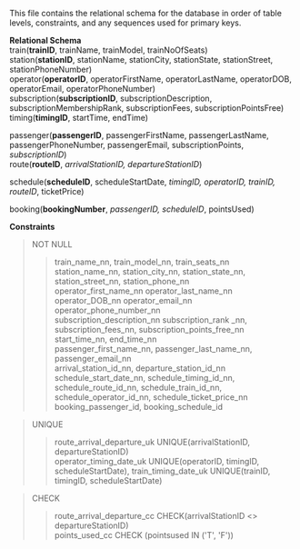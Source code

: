 This file contains the relational schema for the database in order of table levels, constraints, and any sequences used for primary keys.

**Relational Schema**
<br />train(**trainID**, trainName, trainModel, trainNoOfSeats)
<br />station(**stationID**, stationName, stationCity, stationState, stationStreet, stationPhoneNumber)
<br />operator(**operatorID**, operatorFirstName, operatorLastName, operatorDOB, operatorEmail, operatorPhoneNumber)
<br />subscription(**subscriptionID**, subscriptionDescription, subscriptionMembershipRank, subscriptionFees, subscriptionPointsFree)
<br />timing(**timingID**, startTime, endTime)

passenger(**passengerID**, passengerFirstName, passengerLastName, passengerPhoneNumber, passengerEmail, subscriptionPoints, _subscriptionID_)
<br />route(**routeID**, _arrivalStationID, departureStationID_)

schedule(**scheduleID**, scheduleStartDate, _timingID, operatorID, trainID, routeID_, ticketPrice)

booking(**bookingNumber**, _passengerID, scheduleID_, pointsUsed)

**Constraints**
>	NOT NULL
>>	train_name_nn,  train_model_nn,  train_seats_nn <br />
>>	station_name_nn,  station_city_nn,  station_state_nn,  station_street_nn,  station_phone_nn <br />
>>	operator_first_name_nn  operator_last_name_nn  operator_DOB_nn  operator_email_nn  operator_phone_number_nn <br />
>>  subscription_description_nn  subscription_rank _nn,  subscription_fees_nn,  subscription_points_free_nn <br />
>>	start_time_nn,  end_time_nn <br />
>>	passenger_first_name_nn,  passenger_last_name_nn,  passenger_email_nn <br />
>>	arrival_station_id_nn,  departure_station_id_nn <br />
>>	schedule_start_date_nn,  schedule_timing_id_nn,  schedule_route_id_nn,  schedule_train_id_nn,  schedule_operator_id_nn, schedule_ticket_price_nn <br />
>>	booking_passenger_id,  booking_schedule_id

>	UNIQUE
>>	route_arrival_departure_uk UNIQUE(arrivalStationID, departureStationID) <br />
>>	operator_timing_date_uk UNIQUE(operatorID, timingID, scheduleStartDate), train_timing_date_uk UNIQUE(trainID, timingID, scheduleStartDate)

>	CHECK
>>	route_arrival_departure_cc CHECK(arrivalStationID <> departureStationID) <br />
>>	points_used_cc  CHECK (pointsused IN ('T', 'F'))

